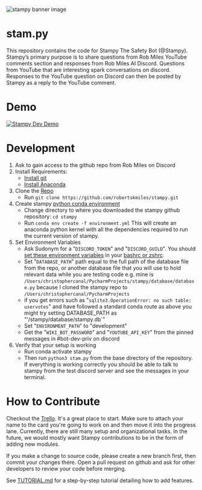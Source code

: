 ![stampy banner image](https://github.com/robertskmiles/stampy/blob/master/images/readme-header.png)

<!-- The best dimensions for the banner is **1280x650px**. -->

# stam.py

This repository contains the code for Stampy The Safety Bot (@Stampy). Stampy’s primary purpose is to share questions from Rob Miles YouTube comments section and responses from Rob Miles AI Discord. Questions from YouTube that are interesting spark conversations on discord. Responses to the YouTube question on Discord can then be posted by Stampy as a reply to the YouTube comment.

# Demo

[![Stampy Dev Demo](https://img.youtube.com/vi/LPz7tuGrih8/0.jpg)](https://www.youtube.com/watch?v=LPz7tuGrih8)

# Development

1. Ask to gain access to the github repo from Rob Miles on Discord
2. Install Requirements:
    * [Install git](https://git-scm.com/book/en/v2/Getting-Started-Installing-Git)
    * [Install Anaconda](https://docs.anaconda.com/anaconda/install/)
3. Clone the [Repo](https://github.com/robertskmiles/stampy.git)
    * Run `git clone https://github.com/robertskmiles/stampy.git`
4. Create stampy [python conda environment](https://docs.conda.io/projects/conda/en/latest/user-guide/tasks/manage-environments.html)
    * Change directory to where you downloaded the stampy github
repository: `cd stampy`
    * Run `conda env create -f environment.yml` This will create an anaconda
python kernel with all the dependencies required to run the
current version of stampy.
5. Set Environment Variables
    * Ask Sudonym for a "`DISCORD_TOKEN`" and "`DISCORD_GUILD`". You should [set
these environment variables](https://www.schrodinger.com/kb/1842) in your [bashrc or zshrc](https://devconnected.com/set-environment-variable-bash-how-to/#:~:text=In%20order%20to%20set%20a,to%20have%20this%20environment%20variable.).
    * Set "`DATABASE_PATH`" path equal to the full path of the database file
from the repo, or another database file that you will use to hold
relevant data while you are testing code e.g. mine is
`/Users/christophercanal/PycharmProjects/stampy/database/database.py`
because I cloned the stampy repo to
`/Users/christophercanal/PycharmProjects`
	* if you get errors such as "`sqlite3.OperationError: no such table: uservotes`" and have followed a standard conda route as above you might try setting DATABASE_PATH as "'/stampy/database/stampy.db`"
	* Set "`ENVIRONMENT_PATH`" to "development"
	* Get the "`WIKI_BOT_PASSWORD`" and "`YOUTUBE_API_KEY`" from the pinned messages in #bot-dev-priv on discord
6. Verify that your setup is working
    * Run conda activate stampy
    * Then run `python3 stam.py` from the base directory of the repository.
If everything is working correctly you should be able to talk to
stampy from the test discord server and see the messages in your terminal.
      

# How to Contribute

Checkout the [Trello](https://trello.com/b/LBmYgkes/stampy). It's a great place to start. Make sure to attach your name to the card you're going to work on and then move it into the progress lane. Currently, there are still many setup and organizational tasks. In the future, we would mostly want Stampy contributions to be in the form of adding new modules.

If you make a change to source code, please create a new branch first, then commit your changes there. Open a pull request on github and ask for other developers to review your code before merging.

See [TUTORIAL.md](https://github.com/robertskmiles/stampy/blob/master/TUTORIAL.md) for a step-by-step tutorial detailing how to add features. 
